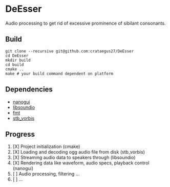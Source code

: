 DeEsser
====================

Audio processing to get rid of excessive prominence of sibilant consonants.

## Build

```
git clone --recursive git@github.com:crataegus27/DeEsser
cd DeEsser
mkdir build
cd build 
cmake ..
make # your build command dependent on platform
```

## Dependencies

 - [nanogui](https://github.com/mitsuba-renderer/nanogui)
 - [libsoundio](https://github.com/andrewrk/libsoundio)
 - [fmt](https://github.com/fmtlib/fmt)
 - [stb_vorbis](http://nothings.org/stb_vorbis/)

 ## Progress

 1. [X] Project initialization (cmake)
 2. [X] Loading and decoding ogg audio file from disk (stb_vorbis)
 3. [X] Streaming audio data to speakers through (libsoundio)
 4. [X] Rendering data like waveform, audio specs, playback control (nanogui)
 5. [ ] Audio processing, filtering ...
 6. [ ] ...
